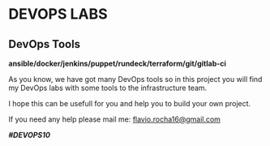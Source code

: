 DEVOPS LABS
===========

DevOps Tools
------------
**ansible/docker/jenkins/puppet/rundeck/terraform/git/gitlab-ci**

As you know, we have got many DevOps tools so in this project you will find my DevOps labs with some tools to the infrastructure team.

I hope this can be usefull for you and help you to build your own project.

If you need any help please mail me: flavio.rocha16@gmail.com

**_#DEVOPS10_**
